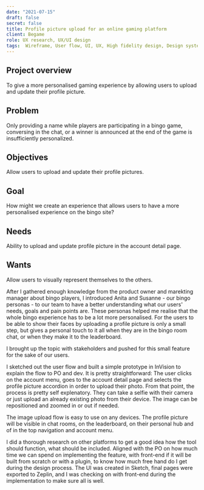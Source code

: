 ```yaml
---
date: "2021-07-15"
draft: false
secret: false
title: Profile picture upload for an online gaming platform
client: Begame
role: UX research, UX/UI design
tags:  Wireframe, User flow, UI, UX, High fidelity design, Design system, Responsive design, Whimsical, Marvel app, Sketch, Zeplin,
---
```


## Project overview 
To give a more personalised gaming experience by allowing users to upload and update their profile picture.  

## Problem
Only providing a name while players are participating in a bingo game, conversing in the chat, or a winner is announced at the end of the game is insufficiently personalized.

## Objectives
Allow users to upload and update their profile pictures.  

## Goal
How might we create an experience that allows users to have a more personalised experience on the bingo site?

## Needs
Ability to upload and update profile picture in the account detail page.

## Wants
Allow users to visually represent themselves to the others.

After I gathered enough knowledge from the product owner and marekting manager about bingo players, I introduced Anita and Susanne - our bingo personas - to our team to have a better understanding what our users' needs, goals and pain points are. These personas helped me realise that the whole bingo experience has to be a lot more personalised. For the users to be able to show their faces by uploading a profile picture is only a small step, but gives a personal touch to it all when they are in the bingo room chat, or when they make it to the leaderboard.

I brought up the topic with stakeholders and pushed for this small feature for the sake of our users.

I sketched out the user flow and built a simple prototype in InVision to explain the flow to PO and dev.
It is pretty straightforward: The user clicks on the account menu, goes to the account detail page and selects the profile picture accordion in order to upload their photo. From that point, the process is pretty self explenatory. They can take a selfie with their camera or just upload an already existing photo from their device. The image can be repositioned and zoomed in or out if needed.

The image upload flow is easy to use on any devices. The profile picture will be visible in chat rooms, on the leaderboard, on their personal hub and of in the top navigation and account menu.

I did a thorough research on other platforms to get a good idea how the tool should function, what should be included. Aligned with the PO on how much time we can spend on implementing the feature, with front-end if it will be built from scratch or with a plugin, to know how much free hand do I get during the design process. The UI was created in Sketch, final pages were exported to Zeplin, and I was checking on with front-end during the implementation to make sure all is well.